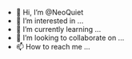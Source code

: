- 👋 Hi, I’m @NeoQuiet
- 👀 I’m interested in ...
- 🌱 I’m currently learning ...
- 💞️ I’m looking to collaborate on ...
- 📫 How to reach me ...

<!---
NeoQuiet/NeoQuiet is a ✨ special ✨ repository because its `README.md` (this file) appears on your GitHub profile.
You can click the Preview link to take a look at your changes.
--->
